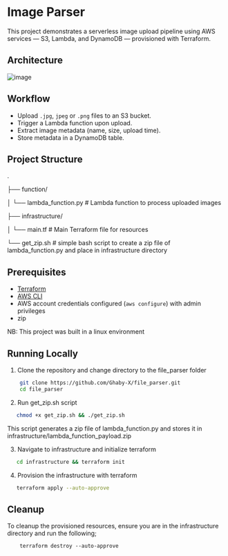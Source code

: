 # Image Parser
This project demonstrates a serverless image upload pipeline using AWS services — S3, Lambda, and DynamoDB — provisioned with Terraform.

## Architecture

![image](https://github.com/user-attachments/assets/f481df6d-4fec-4e31-a96e-f45686e7bdea)


## Workflow

- Upload `.jpg`, `jpeg` or `.png` files to an S3 bucket.
- Trigger a Lambda function upon upload.
- Extract image metadata (name, size, upload time).
- Store metadata in a DynamoDB table.

## Project Structure
.

├── function/

│     └── lambda_function.py # Lambda function to process uploaded images

├── infrastructure/

│     └── main.tf # Main Terraform file for resources

└── get_zip.sh # simple bash script to create a zip file of lambda_function.py and place in infrastructure directory
  

## Prerequisites
- [Terraform](https://developer.hashicorp.com/terraform/install)
- [AWS CLI](https://docs.aws.amazon.com/cli/latest/userguide/install-cliv2.html)
- AWS account credentials configured (`aws configure`) with admin privileges
- zip

NB: This project was built in a linux environment

## Running Locally

1. Clone the repository and change directory to the file_parser folder


```bash
    git clone https://github.com/Ghaby-X/file_parser.git
    cd file_parser
```


2. Run get_zip.sh script
```bash
   chmod +x get_zip.sh && ./get_zip.sh
```

This script generates a zip file of lambda_function.py and stores it in infrastructure/lambda_function_payload.zip


3. Navigate to infrastructure and initialize terraform
```bash
   cd infrastructure && terraform init
```


4. Provision the infrastructure with terraform
```bash
   terraform apply --auto-approve
```

## Cleanup
To cleanup the provisioned resources, ensure you are in the infrastructure directory and run the following;
```
    terraform destroy --auto-approve
```
